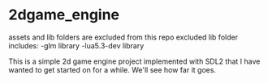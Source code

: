 # 2dgame_engine
assets and lib folders are excluded from this repo
excluded lib folder includes:
  -glm library
  -lua5.3-dev library

This is a simple 2d game engine project implemented with SDL2 that I have wanted to get started on for a while. We'll see how far it goes.
